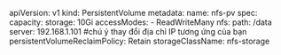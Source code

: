 apiVersion: v1
kind: PersistentVolume
metadata:
  name: nfs-pv
spec:
  capacity:
    storage: 10Gi
  accessModes:
    - ReadWriteMany
  nfs:
    path: /data
    server: 192.168.1.101 #chú ý thay đổi địa chỉ IP tương ứng của bạn
  persistentVolumeReclaimPolicy: Retain
  storageClassName: nfs-storage